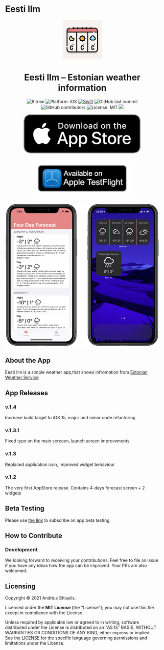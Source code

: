 # Eesti Ilm

<p align="center">
<img src="Images/playstore.png" alt="Eesti Ilm for iOS" height="128" width="128">
</p>
<h1 align="center">Eesti Ilm – Estonian weather information</h1>
<p align="center">
<img alt="Bitrise" src="https://img.shields.io/bitrise/291c9f9e7fd2725b?token=NMywGvBvO69pV05hYFu8pg">
<img src="https://img.shields.io/badge/Platform-iOS%2014.0+-lightgrey.svg" alt="Platform: iOS">
<a href="https://developer.apple.com/swift/"><img src="https://img.shields.io/badge/Swift-5-orange.svg?style=flat" alt="Swift"/></a>
<img alt="GitHub last commit" src="https://img.shields.io/github/last-commit/shiaulis/estonianweather">
<img alt="GitHub contributors" src="https://img.shields.io/github/contributors/shiaulis/EstonianWeather">
<img src="https://img.shields.io/github/license/erikmartens/NearbyWeather.svg?style=flat" alt="License: MIT">
<a title="Crowdin" target="_blank" href="https://crowdin.com/project/eesti-ilm"><img src="https://badges.crowdin.net/eesti-ilm/localized.svg"></a>
</p>
<p align="center">
<a href="https://apps.apple.com/ee/app/eesti-ilm/id1534551991"><img src="Images/appstore_badge.png" alt="Download from the AppStore" height="128"/></a>
</p>
<p align="center">
<a href="https://testflight.apple.com/join/CMLvzuYL"><img src="Images/testflight_badge.png" alt="Download from the TestFlight" height="128"/></a>
</p>

<p align="center">
<img src="Images/app_preview.png" alt="Eesti Ilm Screenshot">
</p>

## About the App

Eesti Ilm is a simple weather app,that shows infromation from [Estonian Weather Service](http://www.ilmateenistus.ee/?lang=en)

## App Releases

### v.1.4
Increase build target to iOS 15, major and minor code refactoring

### v.1.3.1
Fixed typo on the main screeen, launch screen improvements

### v.1.3
Replaced application icon, improved widget behaviour

### v.1.2
The very first AppStore release. Contains 4-days forecast screen + 2 widgets

## Beta Testing
Please use [the link](https://testflight.apple.com/join/CMLvzuYL) to subscribe on app beta testing.

## How to Contribute

### Development

We looking forward to receiving your contributions. Feel free to file an issue if you have any ideas how the app can be improved. Your PRs are also welcomed.

## Licensing

Copyright © 2021 Andrius Shiaulis.

Licensed under the **MIT License** (the "License"); you may not use this file except in compliance with the License.

Unless required by applicable law or agreed to in writing, software distributed under the License is distributed on an "AS IS" BASIS, WITHOUT WARRANTIES OR CONDITIONS OF ANY KIND, either express or implied. See the [LICENSE](./LICENSE) for the specific language governing permissions and limitations under the License.

